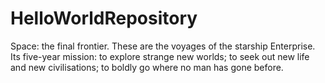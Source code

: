 # HelloWorldRepository
Space: the final frontier.
These are the voyages of the starship Enterprise. Its five-year mission: to explore strange new worlds; to seek out new life and new civilisations; to boldly go where no man has gone before.
